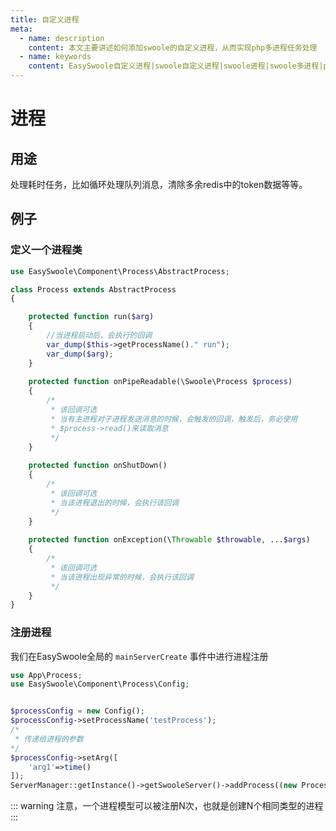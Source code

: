 ```yaml
---
title: 自定义进程
meta:
  - name: description
    content: 本文主要讲述如何添加swoole的自定义进程，从而实现php多进程任务处理 
  - name: keywords
    content: EasySwoole自定义进程|swoole自定义进程|swoole进程|swoole多进程|php多进程
---
```



# 进程

## 用途
处理耗时任务，比如循环处理队列消息，清除多余redis中的token数据等等。

## 例子

### 定义一个进程类
```php
use EasySwoole\Component\Process\AbstractProcess;

class Process extends AbstractProcess
{

    protected function run($arg)
    {
        //当进程启动后，会执行的回调
        var_dump($this->getProcessName()." run");
        var_dump($arg);
    }
    
    protected function onPipeReadable(\Swoole\Process $process)
    {
        /*
         * 该回调可选
         * 当有主进程对子进程发送消息的时候，会触发的回调，触发后，务必使用
         * $process->read()来读取消息
         */
    }
    
    protected function onShutDown()
    {
        /*
         * 该回调可选
         * 当该进程退出的时候，会执行该回调
         */
    }
    
    protected function onException(\Throwable $throwable, ...$args)
    {
        /*
         * 该回调可选
         * 当该进程出现异常的时候，会执行该回调
         */
    }
}
```


### 注册进程

我们在EasySwoole全局的 `mainServerCreate` 事件中进行进程注册
```php
use App\Process;
use EasySwoole\Component\Process\Config;


$processConfig = new Config();
$processConfig->setProcessName('testProcess');
/*
 * 传递给进程的参数
*/
$processConfig->setArg([
    'arg1'=>time()
]);
ServerManager::getInstance()->getSwooleServer()->addProcess((new Process($processConfig))->getProcess());
```


::: warning 
注意，一个进程模型可以被注册N次，也就是创建N个相同类型的进程
:::
